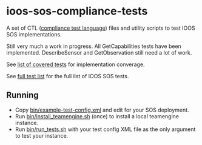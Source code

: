 # ioos-sos-compliance-tests

A set of CTL ([compliance test language](http://portal.opengeospatial.org/files/?artifact_id=33085)) files and utility scripts to test IOOS SOS implementations.

Still very much a work in progress. All GetCapabilities tests have been implemented. DescribeSensor and GetObservation still need a lot of work.

See [list of covered tests](covered_tests.txt) for implementation converage.

See [full test list](https://github.com/ioos/sos-guidelines/blob/master/doc/testing/sos_test_list_github_notoc_summary.md) for the full list of IOOS SOS tests.

## Running

* Copy [bin/example-test-config.xml](bin/example-test-config.xml) and edit for your SOS deployment.
* Run [bin/install_teamengine.sh](bin/install_teamengine.sh) (once) to install a local teamengine instance.
* Run [bin/run_tests.sh](bin/run_tests.sh) with your test config XML file as the only argument to test your instance.
